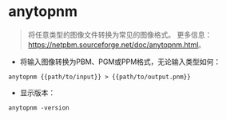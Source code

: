 # anytopnm

> 将任意类型的图像文件转换为常见的图像格式。
> 更多信息：<https://netpbm.sourceforge.net/doc/anytopnm.html>。

- 将输入图像转换为PBM、PGM或PPM格式，无论输入类型如何：

`anytopnm {{path/to/input}} > {{path/to/output.pnm}}`

- 显示版本：

`anytopnm -version`